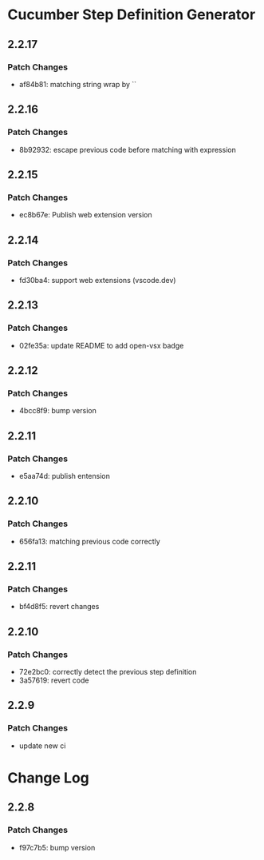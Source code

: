 # Cucumber Step Definition Generator

## 2.2.17

### Patch Changes

- af84b81: matching string wrap by ``

## 2.2.16

### Patch Changes

- 8b92932: escape previous code before matching with expression

## 2.2.15

### Patch Changes

- ec8b67e: Publish web extension version

## 2.2.14

### Patch Changes

- fd30ba4: support web extensions (vscode.dev)

## 2.2.13

### Patch Changes

- 02fe35a: update README to add open-vsx badge

## 2.2.12

### Patch Changes

- 4bcc8f9: bump version

## 2.2.11

### Patch Changes

- e5aa74d: publish entension

## 2.2.10

### Patch Changes

- 656fa13: matching previous code correctly

## 2.2.11

### Patch Changes

- bf4d8f5: revert changes

## 2.2.10

### Patch Changes

- 72e2bc0: correctly detect the previous step definition
- 3a57619: revert code

## 2.2.9

### Patch Changes

- update new ci

# Change Log

## 2.2.8

### Patch Changes

- f97c7b5: bump version

